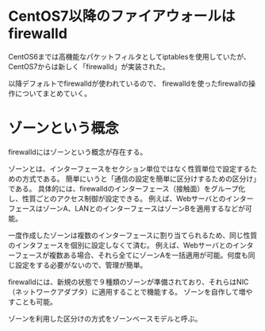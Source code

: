 # CentOS7以降のファイアウォールはfirewalld

CentOS6までは高機能なパケットフィルタとしてiptablesを使用していたが、
CentOS7からは新しく「firewalld」が実装された。

以降デフォルトでfirewalldが使われているので、
firewalldを使ったfirewallの操作についてまとめていく。

# ゾーンという概念

firewalldにはゾーンという概念が存在する。

ゾーンとは、インターフェースをセクション単位ではなく性質単位で設定するための方式である。
簡単にいうと「通信の設定を簡単に区分けするための区分け」である。
具体的には、firewalldのインターフェース（接触面）をグループ化し、性質ごとのアクセス制御が設定できる。
例えば、WebサーバとのインターフェースはゾーンA、LANとのインターフェースはゾーンBを適用するなどが可能。

一度作成したゾーンは複数のインターフェースに割り当てられるため、同じ性質のインタフェースを個別に設定しなくて済む。
例えば、Webサーバとのインターフェースが複数ある場合、それら全てにゾーンAを一括適用が可能。何度も同じ設定をする必要がないので、管理が簡単。

firewalldには、新規の状態で９種類のゾーンが準備されており、それらはNIC（ネットワークアダプタ）に適用することで機能する。
ゾーンを自作して増やすことも可能。

ゾーンを利用した区分けの方式をゾーンベースモデルと呼ぶ。
